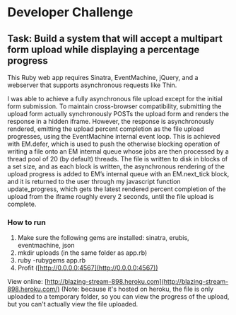 Developer Challenge
====================

Task: Build a system that will accept a multipart form upload while displaying a percentage progress
---------------------

This Ruby web app requires Sinatra, EventMachine, jQuery, and a webserver that supports asynchronous requests like Thin.

I was able to achieve a fully asynchronous file upload except for the initial form submission. To maintain cross-browser compatibility, submitting the upload form actually synchronously POSTs the upload form and renders the response in a hidden iframe. However, the response is asynchronously rendered, emitting the upload percent completion as the file upload progresses, using the EventMachine internal event loop. This is achieved with EM.defer, which is used to push the otherwise blocking operation of writing a file onto an EM internal queue whose jobs are then processed by a thread pool of 20 (by default) threads. The file is written to disk in blocks of a set size, and as each block is written, the asynchronous rendering of the upload progress is added to EM’s internal queue with an EM.next_tick block, and it is returned to the user through my javascript function update_progress, which gets the latest rendered percent completion of the upload from the iframe roughly every 2 seconds, until the file upload is complete. 

### How to run

1. Make sure the following gems are installed: sinatra, erubis, eventmachine, json
2. mkdir uploads (in the same folder as app.rb)
3. ruby -rubygems app.rb
4. Profit ([http://0.0.0.0:4567](http://0.0.0.0:4567))

View online: [http://blazing-stream-898.heroku.com](http://blazing-stream-898.heroku.com/) (Note: because it's hosted on heroku, the file is only uploaded to a temporary folder, so you can view the progress of the upload, but you can't actually view the file uploaded.